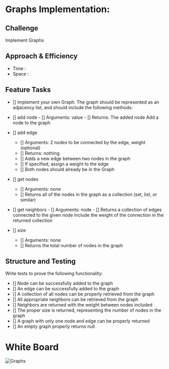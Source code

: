 # Graphs Implementation:

## Challenge

Implement Graphs

## Approach & Efficiency

-   Time :
-   Space :

## Feature Tasks

-   [] Implement your own Graph. The graph should be represented as an adjacency list, and should include the following methods:

-   [] add node - [] Arguments: value - [] Returns: The added node
    Add a node to the graph
-   [] add edge
    -   [] Arguments: 2 nodes to be connected by the edge, weight (optional)
    -   [] Returns: nothing
    -   [] Adds a new edge between two nodes in the graph
    -   [] If specified, assign a weight to the edge
    -   [] Both nodes should already be in the Graph
-   [] get nodes
    -   [] Arguments: none
    -   [] Returns all of the nodes in the graph as a collection (set, list, or similar)
-   [] get neighbors - [] Arguments: node - [] Returns a collection of edges connected to the given node
    Include the weight of the connection in the returned collection
-   [] size
    -   [] Arguments: none
    -   [] Returns the total number of nodes in the graph

## Structure and Testing

Write tests to prove the following functionality:

-   [] Node can be successfully added to the graph
-   [] An edge can be successfully added to the graph
-   [] A collection of all nodes can be properly retrieved from the graph
-   [] All appropriate neighbors can be retrieved from the graph
-   [] Neighbors are returned with the weight between nodes included
-   [] The proper size is returned, representing the number of nodes in the graph
-   [] A graph with only one node and edge can be properly returned
-   [] An empty graph properly returns null

# White Board

![Graphs](whiteboard.jpg)
